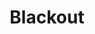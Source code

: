 ---
title: "Blackout"
type: wordlist
layout: wordlist
outputs:
    - html
    - json
    - custom

tier: 0
term: "blackout"
related_terms:
    - None
definition: "N/A"
use_context: "A period of darkness, such as between acts in a play or during an electrical outage. Metaphorically, a period during which a service is unavailable."
recommendation: "No change recommended. This term may be used without restriction. This term is not based on a good/bad binary where white is represented as good or black is represented as bad and so does not promote racial bias."
recommended_replacements:
    - None
unsuitable_replacements:
    - None
rationale: |
    N/A
status: | 
    N/A
supporting_content: | 
    Recommendation from the IBM Inclusive IT Language Initiative Words Matter working group

---